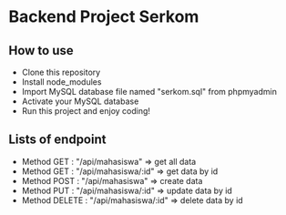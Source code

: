 # Backend Project Serkom

## How to use
* Clone this repository
* Install node_modules
* Import MySQL database file named "serkom.sql" from phpmyadmin
* Activate your MySQL database
* Run this project and enjoy coding!

## Lists of endpoint
* Method GET : "/api/mahasiswa" => get all data
* Method GET : "/api/mahasiswa/:id" => get data by id
* Method POST : "/api/mahasiswa" => create data
* Method PUT : "/api/mahasiswa/:id" => update data by id
* Method DELETE : "/api/mahasiswa/:id" => delete data by id
